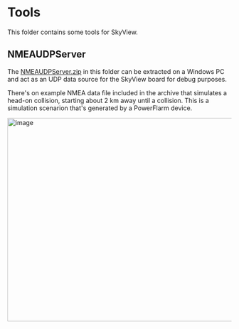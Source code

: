# Tools

This folder contains some tools for SkyView.

## NMEAUDPServer
The [NMEAUDPServer.zip](NMEAUDPServer.zip) in this folder can be extracted on a Windows PC and act as an UDP data source for the SkyView board for debug purposes.

There's on example NMEA data file included in the archive that simulates a head-on collision, starting about 2 km away until a collision.
This is a simulation scenarion that's generated by a PowerFlarm device.

<img width="748" height="458" alt="image" src="https://github.com/user-attachments/assets/b534a945-5fed-438d-a9c7-9a0eac093b80" />
